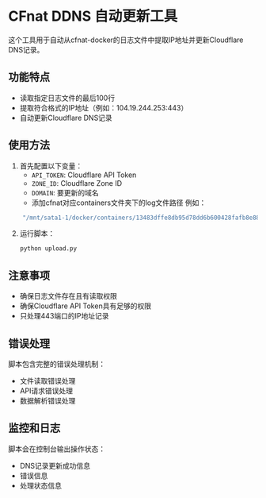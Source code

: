 # CFnat DDNS 自动更新工具

这个工具用于自动从cfnat-docker的日志文件中提取IP地址并更新Cloudflare DNS记录。

## 功能特点

- 读取指定日志文件的最后100行
- 提取符合格式的IP地址（例如：104.19.244.253:443）
- 自动更新Cloudflare DNS记录

## 使用方法

1. 首先配置以下变量：
   - `API_TOKEN`: Cloudflare API Token
   - `ZONE_ID`: Cloudflare Zone ID
   - `DOMAIN`: 要更新的域名
   - 添加cfnat对应containers文件夹下的log文件路径
   例如：
```bash
    "/mnt/sata1-1/docker/containers/13483dffe8db95d78dd6b600428fafb8e88d0ae09b0d69cc4ccd2cf50179019a/13483dffe8db95d78dd6b600428fafb8e88d0ae09b0d69cc4ccd2cf50179019a-json.log"
 ```

2. 运行脚本：
   ```bash
   python upload.py
   ```

## 注意事项

- 确保日志文件存在且有读取权限
- 确保Cloudflare API Token具有足够的权限
- 只处理443端口的IP地址记录

## 错误处理

脚本包含完整的错误处理机制：
- 文件读取错误处理
- API请求错误处理
- 数据解析错误处理

## 监控和日志

脚本会在控制台输出操作状态：
- DNS记录更新成功信息
- 错误信息
- 处理状态信息 
